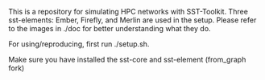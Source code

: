 This is a repository for simulating HPC networks with SST-Toolkit.
Three sst-elements: Ember, Firefly, and Merlin are used in the setup. Please refer to the images in ./doc for better understanding what they do.

For using/reproducing, first run ./setup.sh.

Make sure you have installed the sst-core and sst-element (from_graph fork)